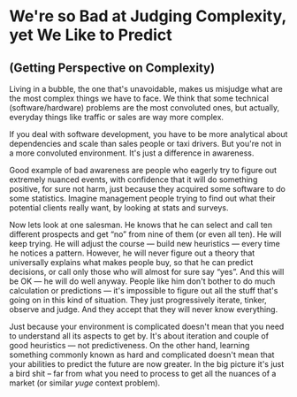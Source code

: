 # We're so Bad at Judging Complexity, yet We Like to Predict
## (Getting Perspective on Complexity)

Living in a bubble, the one that's unavoidable, makes us misjudge what are
the most complex things we have to face.
We think that some technical (software/hardware) problems are
the most convoluted ones, but actually, everyday things like traffic or sales are way more complex.

If you deal with software development, you have to be more analytical about dependencies and scale than sales people or taxi drivers. But you're not in a more convoluted environment. It's just a difference in awareness.

Good example of bad awareness are people who eagerly try to figure out extremely nuanced events,
with confidence that it will do something positive, for sure not harm,
just because they acquired some software to do some statistics. Imagine management people trying to find out what their potential clients really want, by looking at stats and surveys.

Now lets look at one salesman. He knows that he can select and call ten
different prospects and get “no” from nine of them (or even all ten). He will keep trying. He will
adjust the course — build new heuristics — every time he notices a pattern.
However, he will never figure
out a theory that universally explains what makes people buy, so that he
can predict decisions, or call only those who will almost for sure say “yes”.
And this will be OK — he will do well anyway.
People like him don't bother to do much calculation or predictions —
it's impossible to figure out all the stuff
that's going on in this kind of situation.
They just progressively iterate, tinker, observe and judge.
And they accept that they will never know everything.

Just because your environment is complicated doesn't mean that you need to
understand all its aspects to get by.
It's about iteration and couple of good heuristics — not predictiveness.
On the other hand, learning something commonly known as
hard and complicated doesn't mean that your abilities to predict
the future are now greater.
In the big picture it's just a bird shit –
far from what you need to process to get all the nuances of a market (or similar *yuge* context problem).

